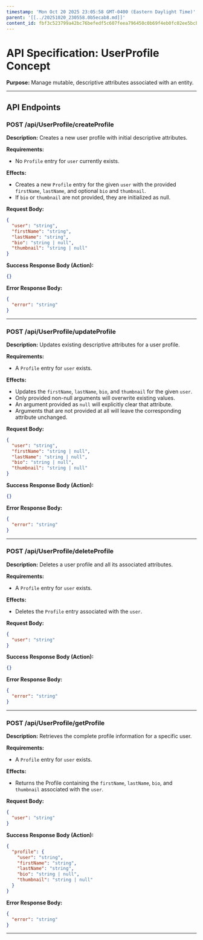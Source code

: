 ```yaml
---
timestamp: 'Mon Oct 20 2025 23:05:58 GMT-0400 (Eastern Daylight Time)'
parent: '[[../20251020_230558.0b5ecab8.md]]'
content_id: fbf3c523799a42bc76befedf5c607feea796450c0b69f4eb0fc02ee5bcb19cea
---
```


# API Specification: UserProfile Concept

**Purpose:** Manage mutable, descriptive attributes associated with an entity.

***

## API Endpoints

### POST /api/UserProfile/createProfile

**Description:** Creates a new user profile with initial descriptive attributes.

**Requirements:**

* No `Profile` entry for `user` currently exists.

**Effects:**

* Creates a new `Profile` entry for the given `user` with the provided `firstName`, `lastName`, and optional `bio` and `thumbnail`.
* If `bio` or `thumbnail` are not provided, they are initialized as null.

**Request Body:**

```json
{
  "user": "string",
  "firstName": "string",
  "lastName": "string",
  "bio": "string | null",
  "thumbnail": "string | null"
}
```

**Success Response Body (Action):**

```json
{}
```

**Error Response Body:**

```json
{
  "error": "string"
}
```

***

### POST /api/UserProfile/updateProfile

**Description:** Updates existing descriptive attributes for a user profile.

**Requirements:**

* A `Profile` entry for `user` exists.

**Effects:**

* Updates the `firstName`, `lastName`, `bio`, and `thumbnail` for the given `user`.
* Only provided non-null arguments will overwrite existing values.
* An argument provided as `null` will explicitly clear that attribute.
* Arguments that are not provided at all will leave the corresponding attribute unchanged.

**Request Body:**

```json
{
  "user": "string",
  "firstName": "string | null",
  "lastName": "string | null",
  "bio": "string | null",
  "thumbnail": "string | null"
}
```

**Success Response Body (Action):**

```json
{}
```

**Error Response Body:**

```json
{
  "error": "string"
}
```

***

### POST /api/UserProfile/deleteProfile

**Description:** Deletes a user profile and all its associated attributes.

**Requirements:**

* A `Profile` entry for `user` exists.

**Effects:**

* Deletes the `Profile` entry associated with the `user`.

**Request Body:**

```json
{
  "user": "string"
}
```

**Success Response Body (Action):**

```json
{}
```

**Error Response Body:**

```json
{
  "error": "string"
}
```

***

### POST /api/UserProfile/getProfile

**Description:** Retrieves the complete profile information for a specific user.

**Requirements:**

* A `Profile` entry for `user` exists.

**Effects:**

* Returns the Profile containing the `firstName`, `lastName`, `bio`, and `thumbnail` associated with the `user`.

**Request Body:**

```json
{
  "user": "string"
}
```

**Success Response Body (Action):**

```json
{
  "profile": {
    "user": "string",
    "firstName": "string",
    "lastName": "string",
    "bio": "string | null",
    "thumbnail": "string | null"
  }
}
```

**Error Response Body:**

```json
{
  "error": "string"
}
```

***
